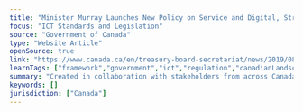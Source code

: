 ```yaml
---
title: "Minister Murray Launches New Policy on Service and Digital, Strengthening Commitment to Digital Government"
focus: "ICT Standards and Legislation"
source: "Government of Canada"
type: "Website Article"
openSource: true
link: "https://www.canada.ca/en/treasury-board-secretariat/news/2019/08/minister-murray-launches-new-policy-on-service-and-digital-strengthening-commitment-to-digital-government.html"
learnTags: ["framework","government","ict","regulation","canadianLandscape","dataAndDataSecurity"]
summary: "Created in collaboration with stakeholders from across Canada, the new policy sets out concrete direction, enabling digital government that is grounded in people-centred service design and delivery."
keywords: []
jurisdiction: ["Canada"]
---
```

